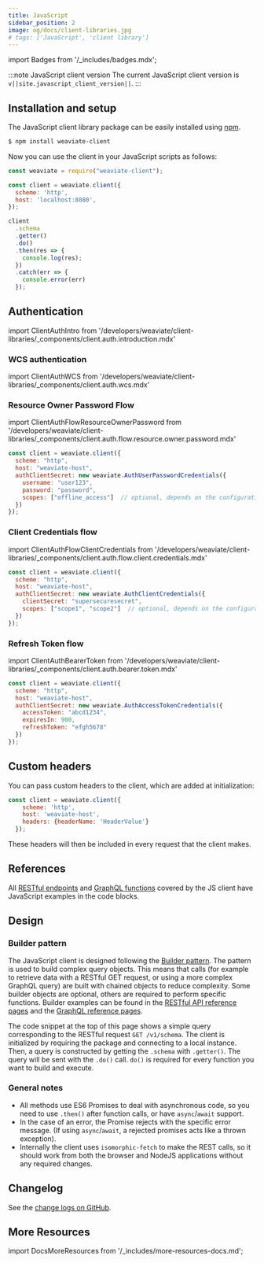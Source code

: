 ```yaml
---
title: JavaScript
sidebar_position: 2
image: og/docs/client-libraries.jpg
# tags: ['JavaScript', 'client library']
---
```

import Badges from '/_includes/badges.mdx';

<Badges/>

:::note JavaScript client version
The current JavaScript client version is `v||site.javascript_client_version||`.
:::

## Installation and setup

The JavaScript client library package can be easily installed using [npm](https://www.npmjs.com/).

<!-- Replace $ .. examples to remove the prompt ($) as it gets copied too along with the actual command -->
```bash
$ npm install weaviate-client
```

Now you can use the client in your JavaScript scripts as follows:

```javascript
const weaviate = require("weaviate-client");

const client = weaviate.client({
  scheme: 'http',
  host: 'localhost:8080',
});

client
  .schema
  .getter()
  .do()
  .then(res => {
    console.log(res);
  })
  .catch(err => {
    console.error(err)
  });
```

## Authentication

import ClientAuthIntro from '/developers/weaviate/client-libraries/_components/client.auth.introduction.mdx'

<ClientAuthIntro clientName="JavaScript"/>

### WCS authentication

import ClientAuthWCS from '/developers/weaviate/client-libraries/_components/client.auth.wcs.mdx'

<ClientAuthWCS />

### Resource Owner Password Flow

import ClientAuthFlowResourceOwnerPassword from '/developers/weaviate/client-libraries/_components/client.auth.flow.resource.owner.password.mdx'

<ClientAuthFlowResourceOwnerPassword />


```js
const client = weaviate.client({
  scheme: "http",
  host: "weaviate-host",
  authClientSecret: new weaviate.AuthUserPasswordCredentials({
    username: "user123",
    password: "password",
    scopes: ["offline_access"]  // optional, depends on the configuration of your identity provider (not required with WCS)
  })
});
```

### Client Credentials flow

import ClientAuthFlowClientCredentials from '/developers/weaviate/client-libraries/_components/client.auth.flow.client.credentials.mdx'

<ClientAuthFlowClientCredentials />

```js
const client = weaviate.client({
  scheme: "http",
  host: "weaviate-host",
  authClientSecret: new weaviate.AuthClientCredentials({
    clientSecret: "supersecuresecret",
    scopes: ["scope1", "scope2"]  // optional, depends on the configuration of your identity provider (not required with WCS)
  })
});
```

### Refresh Token flow

import ClientAuthBearerToken from '/developers/weaviate/client-libraries/_components/client.auth.bearer.token.mdx'

<ClientAuthBearerToken />

```js
const client = weaviate.client({
  scheme: "http",
  host: "weaviate-host",
  authClientSecret: new weaviate.AuthAccessTokenCredentials({
    accessToken: "abcd1234",
    expiresIn: 900,
    refreshToken: "efgh5678"
  })
});
```

## Custom headers

You can pass custom headers to the client, which are added at initialization:

```js
const client = weaviate.client({
    scheme: 'http',
    host: 'weaviate-host',
    headers: {headerName: 'HeaderValue'}
  });
```

These headers will then be included in every request that the client makes.

## References

All [RESTful endpoints](../api/rest/index.md) and [GraphQL functions](../api/graphql/index.md) covered by the JS client have JavaScript examples in the code blocks.

## Design

### Builder pattern

The JavaScript client is designed following the [Builder pattern](https://en.wikipedia.org/wiki/Builder_pattern). The pattern is used to build complex query objects. This means that calls (for example to retrieve data with a RESTful GET request, or using a more complex GraphQL query) are built with chained objects to reduce complexity. Some builder objects are optional, others are required to perform specific functions. Builder examples can be found in the [RESTful API reference pages](../api/rest/index.md) and the [GraphQL reference pages](../api/graphql/index.md).

The code snippet at the top of this page shows a simple query corresponding to the RESTful request `GET /v1/schema`. The client is initialized by requiring the package and connecting to a local instance. Then, a query is constructed by getting the `.schema` with `.getter()`. The query will be sent with the `.do()` call. `do()` is required for every function you want to build and execute.

### General notes
- All methods use ES6 Promises to deal with asynchronous code, so you need to use `.then()` after function calls, or have `async`/`await` support.
- In the case of an error, the Promise rejects with the specific error message. (If using `async`/`await`, a rejected promises acts like a thrown exception).
- Internally the client uses `isomorphic-fetch` to make the REST calls, so it should work from both the browser and NodeJS applications without any required changes.

## Changelog

See the [change logs on GitHub](https://github.com/weaviate/weaviate-javascript-client/releases).

## More Resources

import DocsMoreResources from '/_includes/more-resources-docs.md';

<DocsMoreResources />
